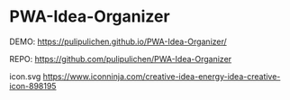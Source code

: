 # PWA-Idea-Organizer

DEMO: https://pulipulichen.github.io/PWA-Idea-Organizer/

REPO: https://github.com/pulipulichen/PWA-Idea-Organizer

icon.svg 
https://www.iconninja.com/creative-idea-energy-idea-creative-icon-898195